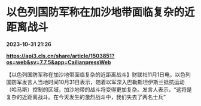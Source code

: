 # 以色列国防军称在加沙地带面临复杂的近距离战斗

**2023-10-31 21:26**

**https://api3.cls.cn/share/article/1503851?os=web&sv=7.7.5&app=CailianpressWeb**

【以色列国防军称在加沙地带面临复杂的近距离战斗】财联社11月1日电，以色列国防军发言人当地时间10月31日表示，随着以军深入巴勒斯坦伊斯兰抵抗运动（哈马斯）控制的区域，加沙地带的战斗将变得更加复杂。发言人表示，“这将是复杂的近距离战斗。在今天发生的激烈战斗中，我们失去了两名士兵”